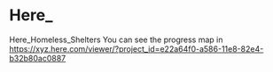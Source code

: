 # Here_
Here_Homeless_Shelters
You can see the progress map in https://xyz.here.com/viewer/?project_id=e22a64f0-a586-11e8-82e4-b32b80ac0887
